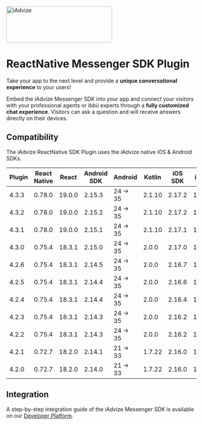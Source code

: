 <img src="https://user-images.githubusercontent.com/17723986/47799626-f3982700-dd2a-11e8-983c-77d1a3ed7f53.png" width="280" height="96" alt="iAdvize">

# ReactNative Messenger SDK Plugin

Take your app to the next level and provide a **unique conversational experience** to your users!

Embed the iAdvize Messenger SDK into your app and connect your visitors with your professional agents or ibbü experts through a **fully customized chat experience**. Visitors can ask a question and will receive answers directly on their devices.

## Compatibility

The iAdvize ReactNative SDK Plugin uses the iAdvize native iOS & Android SDKs.

| Plugin | React Native | React  | Android SDK | Android  | Kotlin | iOS SDK  | iOS  | Xcode  | Swift |
| ------ | ------------ | ------ | ----------- | -------- | ------ | -------- | ---- | ------ | ----- |
| 4.3.3  | 0.78.0       | 19.0.0 | 2.15.3      | 24 -> 35 | 2.1.10 | 2.17.2   | 13.4 | 16.x   | 5/6   |
| 4.3.2  | 0.78.0       | 19.0.0 | 2.15.2      | 24 -> 35 | 2.1.10 | 2.17.2   | 13.4 | 16.x   | 5/6   |
| 4.3.1  | 0.78.0       | 19.0.0 | 2.15.1      | 24 -> 35 | 2.1.10 | 2.17.1   | 13.4 | 16.x   | 5/6   |
| 4.3.0  | 0.75.4       | 18.3.1 | 2.15.0      | 24 -> 35 | 2.0.0  | 2.17.0   | 13.4 | 16.x   | 5/6   |
| 4.2.6  | 0.75.4       | 18.3.1 | 2.14.5      | 24 -> 35 | 2.0.0  | 2.16.7   | 13.4 | 16.x   | 5/6   |
| 4.2.5  | 0.75.4       | 18.3.1 | 2.14.4      | 24 -> 35 | 2.0.0  | 2.16.6   | 13.4 | 16.x   | 5/6   |
| 4.2.4  | 0.75.4       | 18.3.1 | 2.14.4      | 24 -> 35 | 2.0.0  | 2.16.4   | 13.4 | 16.x   | 5/6   |
| 4.2.3  | 0.75.4       | 18.3.1 | 2.14.3      | 24 -> 35 | 2.0.0  | 2.16.2   | 13.4 | 16.x   | 5/6   |
| 4.2.2  | 0.75.4       | 18.3.1 | 2.14.3      | 24 -> 35 | 2.0.0  | 2.16.2   | 13.4 | 16.x   | 5/6   |
| 4.2.1  | 0.72.7       | 18.2.0 | 2.14.1      | 21 -> 33 | 1.7.22 | 2.16.0   | 13.0 | 15.4.X | 5     |
| 4.2.0  | 0.72.7       | 18.2.0 | 2.14.0      | 21 -> 33 | 1.7.22 | 2.16.0   | 13.0 | 15.4.X | 5     |

## Integration

A step-by-step integration guide of the iAdvize Messenger SDK is available on our [Developer Platform](https://developers.iadvize.com/documentation/mobile-sdk).
